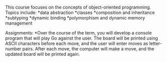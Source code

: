 This course focuses on the concepts of object-oriented programming. 
Topics include: 
*data abstraction
*classes
*composition and inheritance 
*subtyping 
*dynamic binding 
*polymorphism and dynamic memory management 

Assignments: 
*Over the course of the term, you will develop a console program that will play Go against the user.  The board will be printed using ASCII characters before each move, and the user will enter moves as letter-number pairs.  After each move, the computer will make a move, and the updated board will be printed again.
